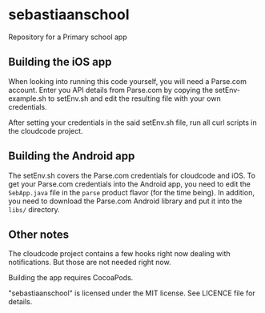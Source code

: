sebastiaanschool
================

Repository for a Primary school app

## Building the iOS app

When looking into running this code yourself, you will need a Parse.com account. Enter you API details from Parse.com by copying the setEnv-example.sh to setEnv.sh and edit the resulting file with your own credentials.

After setting your credentials in the said setEnv.sh file, run all curl scripts in the cloudcode project.

## Building the Android app

The setEnv.sh covers the Parse.com credentials for cloudcode and iOS. To get your Parse.com credentials into the Android app, you need to edit the `SebApp.java` file in the `parse` product flavor (for the time being). In addition, you need to download the Parse.com Android library and put it into the `libs/` directory.

## Other notes

The cloudcode project contains a few hooks right now dealing with notifications. But those are not needed right now.

Building the app requires CocoaPods.

"sebastiaanschool" is licensed under the MIT license. See LICENCE file for details.
